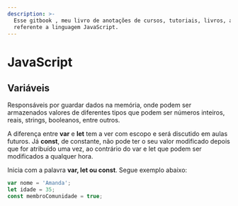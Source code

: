 ```yaml
---
description: >-
  Esse gitbook , meu livro de anotações de cursos, tutoriais, livros, artigos
  referente a linguagem JavaScript.
---
```


# JavaScript

## **Variáveis**

Responsáveis por guardar dados na memória, onde podem ser armazenados valores de diferentes tipos que podem ser números inteiros, reais, strings, booleanos, entre outros.  
  
A diferença entre **var** e **let** tem a ver com escopo e será discutido em aulas futuros. Já **const**, de constante, não pode ter o seu valor modificado depois que for atribuído uma vez, ao contrário do var e let que podem ser modificados a qualquer hora.

Inicia com a palavra **var, let ou const**. Segue exemplo abaixo:

```javascript
var nome = 'Amanda';
let idade = 35;
const membroComunidade = true;
```

